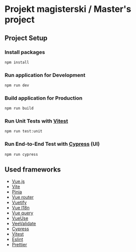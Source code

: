 # Projekt magisterski / Master's project

## Project Setup

### Install packages
```sh
npm install
```

### Run application for Development

```sh
npm run dev
```

### Build application for Production

```sh
npm run build
```

### Run Unit Tests with [Vitest](https://vitest.dev/)

```sh
npm run test:unit
```

### Run End-to-End Test with [Cypress](https://www.cypress.io/) (UI)
```shell
npm run cypress
```

## Used frameworks
- [Vue.js](https://vuejs.org)
- [Vite](https://vitejs.dev)
- [Pinia](https://pinia.vuejs.org)
- [Vue router](https://router.vuejs.org)
- [Vuetify](https://vuetifyjs.com/en/)
- [Vue I18n](https://vue-i18n.intlify.dev)
- [Vue query](https://tanstack.com/query/v4)
- [VueUse](https://vueuse.org)
- [VeeValidate](https://vee-validate.logaretm.com/v4/)
- [Cypress](https://www.cypress.io)
- [Vitest](https://vitest.dev)
- [Eslint](https://eslint.org)
- [Prettier](https://prettier.io)